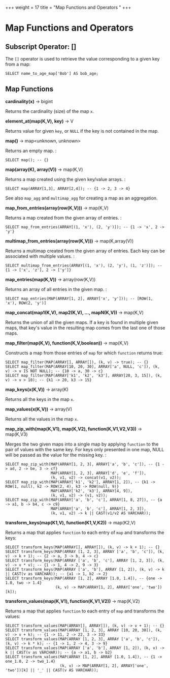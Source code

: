+++
weight = 17
title = "Map Functions and Operators
"
+++

Map Functions and Operators
===========================

Subscript Operator: \[\]
------------------------

The `[]` operator is used to retrieve the value corresponding to a given key from a map:

    SELECT name_to_age_map['Bob'] AS bob_age;

Map Functions
-------------

**cardinality(x)** -\> bigint

Returns the cardinality (size) of the map `x`.



**element\_at(map(K,V), key)** -\> V

Returns value for given `key`, or `NULL` if the key is not contained in the map.


**map()** -\> map\<unknown, unknown\>

Returns an empty map. :

    SELECT map(); -- {}


**map(array(K), array(V))** -\> map(K,V)

Returns a map created using the given key/value arrays. :

    SELECT map(ARRAY[1,3], ARRAY[2,4]); -- {1 -> 2, 3 -> 4}

See also `map_agg` and `multimap_agg` for creating a map as an aggregation.

**map\_from\_entries(array(row(K,V)))** -\> map(K,V)

Returns a map created from the given array of entries. :

    SELECT map_from_entries(ARRAY[(1, 'x'), (2, 'y')]); -- {1 -> 'x', 2 -> 'y'}

**multimap\_from\_entries(array(row(K,V)))** -\> map(K,array(V))

Returns a multimap created from the given array of entries. Each key can be associated with multiple values. :

    SELECT multimap_from_entries(ARRAY[(1, 'x'), (2, 'y'), (1, 'z')]); -- {1 -> ['x', 'z'], 2 -> ['y']}

**map\_entries(map(K,V))** -\> array(row(K,V))

Returns an array of all entries in the given map. :

    SELECT map_entries(MAP(ARRAY[1, 2], ARRAY['x', 'y'])); -- [ROW(1, 'x'), ROW(2, 'y')]

**map\_concat(map1(K,V), map2(K,V), \..., mapN(K,V))** -\> map(K,V)

Returns the union of all the given maps. If a key is found in multiple given maps, that key\'s value in the resulting map comes from the last one of those maps.

**map\_filter(map(K,V), function(K,V,boolean))** -\> map(K,V)

Constructs a map from those entries of `map` for which `function` returns true:

    SELECT map_filter(MAP(ARRAY[], ARRAY[]), (k, v) -> true); -- {}
    SELECT map_filter(MAP(ARRAY[10, 20, 30], ARRAY['a', NULL, 'c']), (k, v) -> v IS NOT NULL); -- {10 -> a, 30 -> c}
    SELECT map_filter(MAP(ARRAY['k1', 'k2', 'k3'], ARRAY[20, 3, 15]), (k, v) -> v > 10); -- {k1 -> 20, k3 -> 15}


**map\_keys(x(K,V))** -\> array(K)

Returns all the keys in the map `x`.


**map\_values(x(K,V))** -\> array(V)

Returns all the values in the map `x`.


**map\_zip\_with(map(K,V1), map(K,V2), function(K,V1,V2,V3))** -\> map(K,V3)

Merges the two given maps into a single map by applying `function` to the pair of values with the same key. For keys only presented in one map, NULL will be passed as the value for the missing key. :

    SELECT map_zip_with(MAP(ARRAY[1, 2, 3], ARRAY['a', 'b', 'c']), -- {1 -> ad, 2 -> be, 3 -> cf}
                        MAP(ARRAY[1, 2, 3], ARRAY['d', 'e', 'f']),
                        (k, v1, v2) -> concat(v1, v2));
    SELECT map_zip_with(MAP(ARRAY['k1', 'k2'], ARRAY[1, 2]), -- {k1 -> ROW(1, null), k2 -> ROW(2, 4), k3 -> ROW(null, 9)}
                        MAP(ARRAY['k2', 'k3'], ARRAY[4, 9]),
                        (k, v1, v2) -> (v1, v2));
    SELECT map_zip_with(MAP(ARRAY['a', 'b', 'c'], ARRAY[1, 8, 27]), -- {a -> a1, b -> b4, c -> c9}
                        MAP(ARRAY['a', 'b', 'c'], ARRAY[1, 2, 3]),
                        (k, v1, v2) -> k || CAST(v1/v2 AS VARCHAR));


**transform\_keys(map(K1,V), function(K1,V,K2))** -\> map(K2,V)

Returns a map that applies `function` to each entry of `map` and transforms the keys:

    SELECT transform_keys(MAP(ARRAY[], ARRAY[]), (k, v) -> k + 1); -- {}
    SELECT transform_keys(MAP(ARRAY [1, 2, 3], ARRAY ['a', 'b', 'c']), (k, v) -> k + 1); -- {2 -> a, 3 -> b, 4 -> c}
    SELECT transform_keys(MAP(ARRAY ['a', 'b', 'c'], ARRAY [1, 2, 3]), (k, v) -> v * v); -- {1 -> 1, 4 -> 2, 9 -> 3}
    SELECT transform_keys(MAP(ARRAY ['a', 'b'], ARRAY [1, 2]), (k, v) -> k || CAST(v as VARCHAR)); -- {a1 -> 1, b2 -> 2}
    SELECT transform_keys(MAP(ARRAY [1, 2], ARRAY [1.0, 1.4]), -- {one -> 1.0, two -> 1.4}
                          (k, v) -> MAP(ARRAY[1, 2], ARRAY['one', 'two'])[k]);


**transform\_values(map(K,V1), function(K,V1,V2))** -\> map(K,V2)

Returns a map that applies `function` to each entry of `map` and transforms the values:

    SELECT transform_values(MAP(ARRAY[], ARRAY[]), (k, v) -> v + 1); -- {}
    SELECT transform_values(MAP(ARRAY [1, 2, 3], ARRAY [10, 20, 30]), (k, v) -> v + k); -- {1 -> 11, 2 -> 22, 3 -> 33}
    SELECT transform_values(MAP(ARRAY [1, 2, 3], ARRAY ['a', 'b', 'c']), (k, v) -> k * k); -- {1 -> 1, 2 -> 4, 3 -> 9}
    SELECT transform_values(MAP(ARRAY ['a', 'b'], ARRAY [1, 2]), (k, v) -> k || CAST(v as VARCHAR)); -- {a -> a1, b -> b2}
    SELECT transform_values(MAP(ARRAY [1, 2], ARRAY [1.0, 1.4]), -- {1 -> one_1.0, 2 -> two_1.4}
                            (k, v) -> MAP(ARRAY[1, 2], ARRAY['one', 'two'])[k] || '_' || CAST(v AS VARCHAR));

